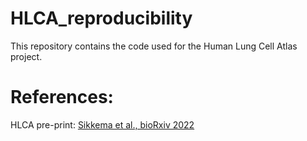 # HLCA_reproducibility
This repository contains the code used for the Human Lung Cell Atlas project. 

# References:
HLCA pre-print: [Sikkema et al., bioRxiv 2022](https://www.biorxiv.org/content/10.1101/2022.03.10.483747v1.full)
